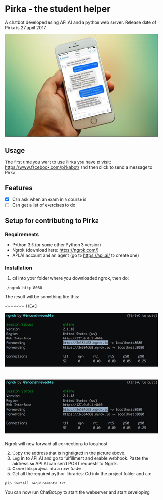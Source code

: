 # Pirka - the student helper
A chatbot developed using API.AI and a python web server. Release date of Pirka is 27.april 2017

![Pirka running](https://github.com/Mkohm/Pirka/blob/dev/demo_pictures/pirka.png "Pirka running")

## Usage
The first time you want to use Pirka you have to visit: https://www.facebook.com/pirkabot/ and then click to send a message to Pirka.

## Features

- [x] Can ask when an exam in a course is
- [ ] Can get a list of exercises to do

## Setup for contributing to Pirka

### Requirements
- Python 3.6 (or some other Python 3 version)
- Ngrok (download here: https://ngrok.com/)
- API.AI account and an agent (go to https://api.ai/ to create one)

### Installation
1. cd into your folder where you downloaded ngrok, then do:
```
./ngrok http 8080
```
The result will be something like this:

<<<<<<< HEAD

![Ngrok forwards requests to localhost](https://raw.githubusercontent.com/Mkohm/Pirka/master/demo_pictures/ngrok.png "Ngrok forwards requests to localhost")


# ![Ngrok forwards requests to localhost](https://raw.githubusercontent.com/Mkohm/Pirka/dev/demo_pictures/ngrok.png "Ngrok forwards requests to localhost")



Ngrok will now forward all connections to localhost.

2. Copy the address that is hightligted in the picture above.
3. Log in to API.AI and go to fulfillment and enable webhook. Paste the address so API.AI can send POST requests to Ngrok.
4. Clone this project into a new folder
5. Get all the required python libraries: Cd into the project folder and do:
```
pip install requirements.txt
```
You can now run ChatBot.py to start the webserver and start developing
